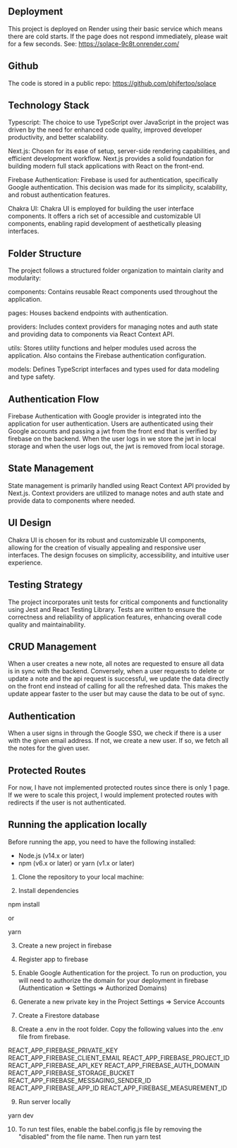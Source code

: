 ## Deployment

This project is deployed on Render using their basic service which means there are cold starts. If the page does not respond immediately, please wait for a few seconds. See: https://solace-9c8t.onrender.com/

## Github

The code is stored in a public repo: https://github.com/phifertoo/solace

## Technology Stack

Typescript: The choice to use TypeScript over JavaScript in the project was driven by the need for enhanced code quality, improved developer productivity, and better scalability.

Next.js: Chosen for its ease of setup, server-side rendering capabilities, and efficient development workflow. Next.js provides a solid foundation for building modern full stack applications with React on the front-end.

Firebase Authentication: Firebase is used for authentication, specifically Google authentication. This decision was made for its simplicity, scalability, and robust authentication features.

Chakra UI: Chakra UI is employed for building the user interface components. It offers a rich set of accessible and customizable UI components, enabling rapid development of aesthetically pleasing interfaces.

## Folder Structure

The project follows a structured folder organization to maintain clarity and modularity:

components: Contains reusable React components used throughout the application.

pages: Houses backend endpoints with authentication.

providers: Includes context providers for managing notes and auth state and providing data to components via React Context API.

utils: Stores utility functions and helper modules used across the application. Also contains the Firebase authentication configuration.

models: Defines TypeScript interfaces and types used for data modeling and type safety.

## Authentication Flow

Firebase Authentication with Google provider is integrated into the application for user authentication. Users are authenticated using their Google accounts and passing a jwt from the front end that is verified by firebase on the backend. When the user logs in we store the jwt in local storage and when the user logs out, the jwt is removed from local storage.

## State Management

State management is primarily handled using React Context API provided by Next.js. Context providers are utilized to manage notes and auth state and provide data to components where needed.

## UI Design

Chakra UI is chosen for its robust and customizable UI components, allowing for the creation of visually appealing and responsive user interfaces. The design focuses on simplicity, accessibility, and intuitive user experience.

## Testing Strategy

The project incorporates unit tests for critical components and functionality using Jest and React Testing Library. Tests are written to ensure the correctness and reliability of application features, enhancing overall code quality and maintainability.

## CRUD Management

When a user creates a new note, all notes are requested to ensure all data is in sync with the backend. Conversely, when a user requests to delete or update a note and the api request is successful, we update the data directly on the front end instead of calling for all the refreshed data. This makes the update appear faster to the user but may cause the data to be out of sync.

## Authentication

When a user signs in through the Google SSO, we check if there is a user with the given email address. If not, we create a new user. If so, we fetch all the notes for the given user.

## Protected Routes

For now, I have not implemented protected routes since there is only 1 page. If we were to scale this project, I would implement protected routes with redirects if the user is not authenticated.

## Running the application locally

Before running the app, you need to have the following installed:

- Node.js (v14.x or later)
- npm (v6.x or later) or yarn (v1.x or later)

1. Clone the repository to your local machine:

2. Install dependencies

npm install

or

yarn

3. Create a new project in firebase

4. Register app to firebase

5. Enable Google Authentication for the project. To run on production, you will need to authorize the domain for your deployment in firebase (Authentication => Settings => Authorized Domains)

6. Generate a new private key in the Project Settings => Service Accounts

7. Create a Firestore database

8. Create a .env in the root folder. Copy the following values into the .env file from firebase.

REACT_APP_FIREBASE_PRIVATE_KEY
REACT_APP_FIREBASE_CLIENT_EMAIL
REACT_APP_FIREBASE_PROJECT_ID
REACT_APP_FIREBASE_API_KEY
REACT_APP_FIREBASE_AUTH_DOMAIN
REACT_APP_FIREBASE_STORAGE_BUCKET
REACT_APP_FIREBASE_MESSAGING_SENDER_ID
REACT_APP_FIREBASE_APP_ID
REACT_APP_FIREBASE_MEASUREMENT_ID

9. Run server locally

yarn dev

10. To run test files, enable the babel.config.js file by removing the "disabled" from the file name. Then run yarn test <filename>
